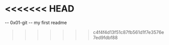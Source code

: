 <<<<<<< HEAD
=======
-- 0x01-git --
my first readme
>>>>>>> c4f4f4d13f51c87fb561d1f7e3576e7ed9fdbf88
